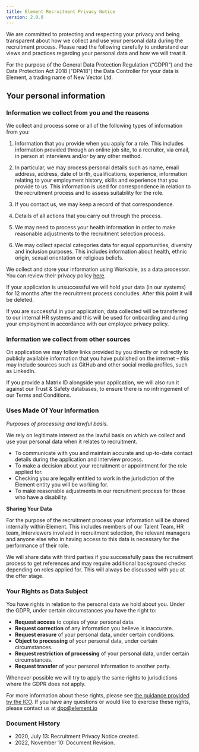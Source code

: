 ```yaml
---
title: Element Recruitment Privacy Notice
version: 2.0.0
---
```


We are committed to protecting and respecting your privacy and being transparent about how we collect and use your personal data during the recruitment process. Please read the following carefully to understand our views and practices regarding your personal data and how we will treat it.

For the purpose of the General Data Protection Regulation (“GDPR”) and the Data Protection Act 2018 ("DPA18") the Data Controller for your data is Element, a trading name of New Vector Ltd.


## **Your personal information**


### **Information we collect from you and the reasons**

We collect and process some or all of the following types of information from you:

1. Information that you provide when you apply for a role. This includes information provided through an online job site, to a recruiter, via email, in person at interviews and/or by any other method.

2. In particular, we may process personal details such as name, email address, address, date of birth, qualifications, experience, information relating to your employment history, skills and experience that you provide to us. This information is used for correspondence in relation to the recruitment process and to assess suitability for the role.

3. If you contact us, we may keep a record of that correspondence.

4. Details of all actions that you carry out through the process.

5. We may need to process your health information in order to make reasonable adjustments to the recruitment selection process.

6. We may collect special categories data for equal opportunities, diversity and inclusion purposes. This includes information about health, ethnic origin, sexual orientation or religious beliefs.

We collect and store your information using Workable, as a data processor. You can review their privacy policy [here](https://www.workable.com/privacy).

If your application is unsuccessful we will hold your data (in our systems) for 12 months after the recruitment process concludes. After this point it will be deleted.

If you are successful in your application, data collected will be transferred to our internal HR systems and this will be used for onboarding and during your employment in accordance with our employee privacy policy.


### **Information we collect from other sources**

On application we may follow links provided by you directly or indirectly to publicly available information that you have published on the internet – this may include sources such as GitHub and other social media profiles, such as LinkedIn.

If you provide a Matrix ID alongside your application, we will also run it against our Trust & Safety databases, to ensure there is no infringement of our Terms and Conditions.


### **Uses Made Of Your Information**

_Purposes of processing and lawful basis._

We rely on legitimate interest as the lawful basis on which we collect and use your personal data when it relates to recruitment.

- To communicate with you and maintain accurate and up-to-date contact details during the application and interview process.
- To make a decision about your recruitment or appointment for the role applied for.
- Checking you are legally entitled to work in the jurisdiction of the Element entity you will be working for.
- To make reasonable adjustments in our recruitment process for those who have a disability.

**Sharing Your Data**

For the purpose of the recruitment process your information will be shared internally within Element. This includes members of our Talent Team, HR team, interviewers involved in recruitment selection, the relevant managers and anyone else who in having access to this data is necessary for the performance of their role.

We will share data with third parties if you successfully pass the recruitment process to get references and may require additional background checks depending on roles applied for. This will always be discussed with you at the offer stage.


### **Your Rights as Data Subject**

You have rights in relation to the personal data we hold about you. Under the GDPR, under certain circumstances you have the right to:

- **Request access** to copies of your personal data.
- **Request correction** of any information you believe is inaccurate.
- **Request erasure** of your personal data, under certain conditions.
- **Object to processing** of your personal data, under certain circumstances.
- **Request restriction of processing** of your personal data, under certain circumstances.
- **Request transfer** of your personal information to another party.

Whenever possible we will try to apply the same rights to jurisdictions where the GDPR does not apply.

For more information about these rights, please see [the guidance provided by the ICO](https://ico.org.uk/for-organisations/guide-to-the-general-data-protection-regulation-gdpr/individual-rights/). If you have any questions or would like to exercise these rights, please contact us at [dpo@element.io](mailto:dpo@element.io)

### Document History
- 2020, July 13: Recruitment Privacy Notice created.
- 2022, November 10: Document Revision.   
